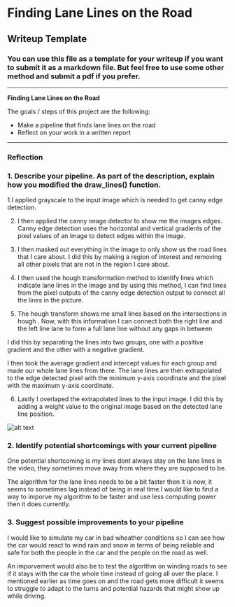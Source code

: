# **Finding Lane Lines on the Road** 

## Writeup Template

### You can use this file as a template for your writeup if you want to submit it as a markdown file. But feel free to use some other method and submit a pdf if you prefer.

---

**Finding Lane Lines on the Road**

The goals / steps of this project are the following:
* Make a pipeline that finds lane lines on the road
* Reflect on your work in a written report


[//]: # (Image References)

[image1]: ./examples/grayscale.jpg "Grayscale"

---

### Reflection

### 1. Describe your pipeline. As part of the description, explain how you modified the draw_lines() function.

1.I applied grayscale to the input image which is needed to get  canny edge detection.

2. I then applied the canny image detector to show me the images edges. Canny edge detection  uses the horizontal and vertical gradients of the pixel values of an image to detect edges within the image.

3. I then masked out everything in the image to only show us the road lines that I care about. I did this by making a region of interest and removing all other pixels that are not in the region I care about.

4. I then used the hough transformation method to identify lines which indicate lane lines in the image  and by using this method, I can find lines from the pixel outputs of the canny edge detection output to connect all the lines in the picture.

5. The hough transform shows me small lines based on the intersections in hough . Now, with this information I can connect both the right line and the left line lane to form a full lane line without any gaps in between

I did this by separating the  lines into two groups, one with a positive gradient and the other with a negative gradient. 

I then took the average gradient and intercept values for each group and made our whole lane lines from there. The lane lines are then extrapolated to the edge detected pixel with the minimum y-axis coordinate and the pixel with the maximum y-axis coordinate.

6. Lastly I  overlaped the extrapolated lines to the input image. I did this by adding a weight value to the original image based on the detected lane line position.




![alt text][image1]


### 2. Identify potential shortcomings with your current pipeline




One potential shortcoming is my lines dont always stay on the lane lines in the video, they sometimes move away from where they are supposed to be.

The algorithm for the lane lines needs to be a bit faster then it is now, it seems to sometimes lag instead of being in real time.I would like to find a way to imporve my algorithm to be faster and use less computing power then it does currently.


### 3. Suggest possible improvements to your pipeline

I would like to simulate my car in bad wheather conditions so I can see how the car would react to wind rain and snow in terms of being reliable and safe for both the people in the car and the people on the road as well. 

An imporvement would also be to test the algorithm on winding roads to see if it stays with the car the whole time instead of going all over the place.  I mentioned earlier as time goes on and the road gets more difficult it seems to struggle to adapt to the turns and potential hazards that might show up while driving. 
